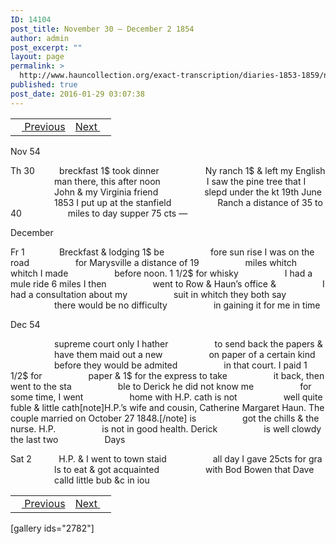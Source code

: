 ```yaml
---
ID: 14104
post_title: November 30 – December 2 1854
author: admin
post_excerpt: ""
layout: page
permalink: >
  http://www.hauncollection.org/exact-transcription/diaries-1853-1859/november-30-december-2-1854/
published: true
post_date: 2016-01-29 03:07:38
---
```

<table style="width: 100%;" align="center">
<tbody>
<tr>
<td><a href="http://www.hauncollection.org/version-2/diaries-1853-1859/november-27-november-29-1854/"><img src="https://lh3.googleusercontent.com/-EFJpxxNiPNw/VqgtWBCZrMI/AAAAAAAAAFU/WfY4lPFWWkg/s800-Ic42/Soeb-Plain-Arrows-8-10px.png" alt="" width="10" height="10" /> Previous</a></td>
<td style="text-align: right;"><a href="http://www.hauncollection.org/version-2/diaries-1853-1859/december-3-december-6-1854/">Next <img src="https://lh3.googleusercontent.com/-67k0cYlpXHw/VqgtWKz1MXI/AAAAAAAAAFU/k9PW_Piyurk/s800-Ic42/Soeb-Plain-Arrows-5-10px.png" alt="" width="10" height="10" /></a></td>
</tr>
</tbody>
</table>
Nov 54

Th 30          breckfast 1$ took dinner
<span style="margin-left: 70px;">Ny ranch 1$ &amp; left my English
<span style="margin-left: 70px;">man there, this after noon
<span style="margin-left: 70px;">I saw the pine tree that I
<span style="margin-left: 70px;">John &amp; my Virginia friend
<span style="margin-left: 70px;">slepd under the kt 19th June
<span style="margin-left: 70px;">1853 I put up at the stanfield
<span style="margin-left: 70px;">Ranch a distance of 35 to 40
<span style="margin-left: 70px;">miles to day supper 75 cts —</span></span></span></span></span></span></span></span>

December

Fr 1              Breckfast &amp; lodging 1$ be
<span style="margin-left: 70px;">fore sun rise I was on the road
<span style="margin-left: 70px;">for Marysville a distance of 19
<span style="margin-left: 70px;">miles whitch whitch I made
<span style="margin-left: 70px;">before noon. 1 1/2$ for whisky
<span style="margin-left: 70px;">I had a mule ride 6 miles I then
<span style="margin-left: 70px;">went to Row &amp; Haun’s office &amp;
<span style="margin-left: 70px;">I had a consultation about my
<span style="margin-left: 70px;">suit in whitch they both say
<span style="margin-left: 70px;">there would be no difficulty
<span style="margin-left: 70px;">in gaining it for me in time</span></span></span></span></span></span></span></span></span></span>

Dec 54

<span style="margin-left: 70px;">supreme court only I hather
<span style="margin-left: 70px;">to send back the papers &amp;
<span style="margin-left: 70px;">have them maid out a new
<span style="margin-left: 70px;">on paper of a certain kind
<span style="margin-left: 70px;">before they would be admited
<span style="margin-left: 70px;">in that court. I paid 1 1/2$ for
<span style="margin-left: 70px;">paper &amp; 1$ for the express to take
<span style="margin-left: 70px;">it back, then went to the sta
<span style="margin-left: 70px;">ble to Derick he did not know me
<span style="margin-left: 70px;">for some time, I went
<span style="margin-left: 70px;">home with H.P. cath is not
<span style="margin-left: 70px;">well quite fuble &amp; little cath[note]H.P.’s wife and cousin, Catherine Margaret Haun. The couple married on October 27 1848.[/note] is
<span style="margin-left: 70px;">got the chills &amp; the nurse. H.P.
<span style="margin-left: 70px;">is not in good health. Derick
<span style="margin-left: 70px;">is well clowdy the last two
<span style="margin-left: 70px;">Days</span></span></span></span></span></span></span></span></span></span></span></span></span></span></span></span>

Sat 2           H.P. &amp; I went to town staid
<span style="margin-left: 70px;">all day I gave 25cts for gra
<span style="margin-left: 70px;">ls to eat &amp; got acquainted
<span style="margin-left: 70px;">with Bod Bowen that Dave
<span style="margin-left: 70px;">calld little bub &amp;c in iou</span></span></span></span>
<table style="width: 100%;" align="center">
<tbody>
<tr>
<td><a href="http://www.hauncollection.org/version-2/diaries-1853-1859/november-27-november-29-1854/"><img src="https://lh3.googleusercontent.com/-EFJpxxNiPNw/VqgtWBCZrMI/AAAAAAAAAFU/WfY4lPFWWkg/s800-Ic42/Soeb-Plain-Arrows-8-10px.png" alt="" width="10" height="10" /> Previous</a></td>
<td style="text-align: right;"><a href="http://www.hauncollection.org/version-2/diaries-1853-1859/december-3-december-6-1854/">Next <img src="https://lh3.googleusercontent.com/-67k0cYlpXHw/VqgtWKz1MXI/AAAAAAAAAFU/k9PW_Piyurk/s800-Ic42/Soeb-Plain-Arrows-5-10px.png" alt="" width="10" height="10" /></a></td>
</tr>
</tbody>
</table>
[gallery ids="2782"]